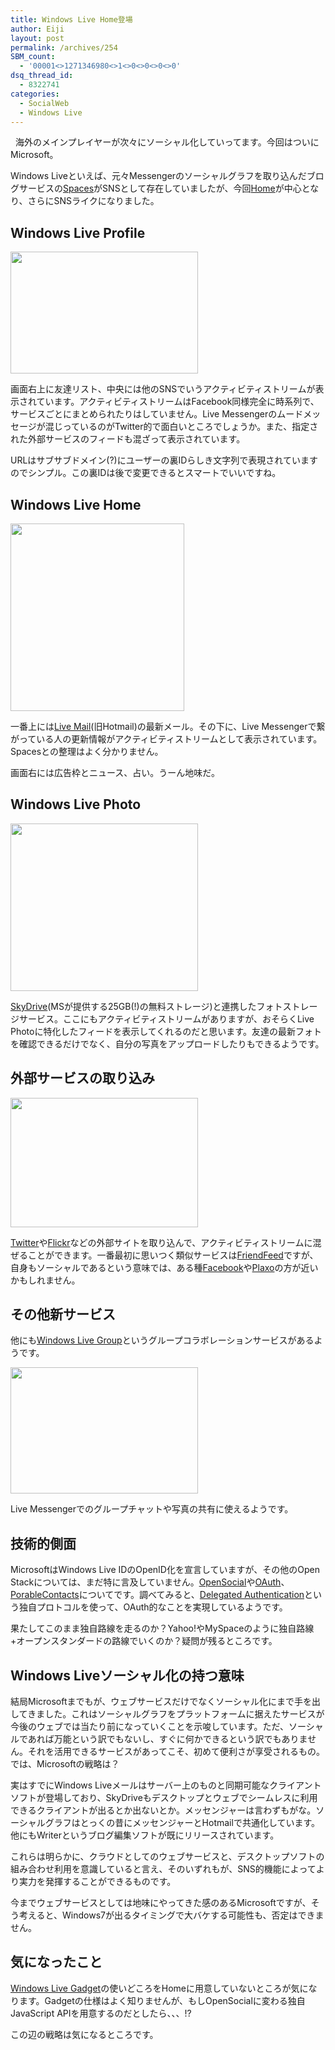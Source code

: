 ```yaml
---
title: Windows Live Home登場
author: Eiji
layout: post
permalink: /archives/254
SBM_count:
  - '00001<>1271346980<>1<>0<>0<>0<>0'
dsq_thread_id:
  - 8322741
categories:
  - SocialWeb
  - Windows Live
---
```

<div class="wp_plus_one_button" style="margin: 0 8px 8px 0; float:left; ">
  <g:plusone href="http://devlog.agektmr.com/archives/254" callback="wp_plus_one_handler"></g:plusone>
</div>

海外のメインプレイヤーが次々にソーシャル化していってます。今回はついにMicrosoft。

Windows Liveといえば、元々Messengerのソーシャルグラフを取り込んだブログサービスの<a href="http://spaces.live.com/" target="_blank">Spaces</a>がSNSとして存在していましたが、今回<a href="http://home.live.com/" target="_blank">Home</a>が中心となり、さらにSNSライクになりました。

## Windows Live Profile

[<img class="alignnone size-medium wp-image-244" title="livenew1" src="http://devlog.agektmr.com/wp-content/uploads/2008/12/livenew1-300x195.jpg" alt="" width="300" height="195" />][1]

画面右上に友達リスト、中央には他のSNSでいうアクティビティストリームが表示されています。アクティビティストリームはFacebook同様完全に時系列で、サービスごとにまとめられたりはしていません。Live Messengerのムードメッセージが混じっているのがTwitter的で面白いところでしょうか。また、指定された外部サービスのフィードも混ざって表示されています。

URLはサブサブドメイン(?)にユーザーの裏IDらしき文字列で表現されていますのでシンプル。この裏IDは後で変更できるとスマートでいいですね。

## Windows Live Home

[<img class="alignnone size-medium wp-image-245" title="livenew3" src="http://devlog.agektmr.com/wp-content/uploads/2008/12/livenew3-278x300.jpg" alt="" width="278" height="300" />][2]

一番上には<a href="http://mail.live.com/" target="_blank">Live Mail</a>(旧Hotmail)の最新メール。その下に、Live Messengerで繋がっている人の更新情報がアクティビティストリームとして表示されています。Spacesとの整理はよく分かりません。

画面右には広告枠とニュース、占い。うーん地味だ。

## Windows Live Photo

[<img class="alignnone size-medium wp-image-246" title="livenew2" src="http://devlog.agektmr.com/wp-content/uploads/2008/12/livenew2-300x268.jpg" alt="" width="300" height="268" />][3]

<a href="http://skydrive.live.com/" target="_blank">SkyDrive</a>(MSが提供する25GB(!)の無料ストレージ)と連携したフォトストレージサービス。ここにもアクティビティストリームがありますが、おそらくLive Photoに特化したフィードを表示してくれるのだと思います。友達の最新フォトを確認できるだけでなく、自分の写真をアップロードしたりもできるようです。

## 外部サービスの取り込み

[<img class="alignnone size-medium wp-image-247" title="livenew4" src="http://devlog.agektmr.com/wp-content/uploads/2008/12/livenew4-300x207.jpg" alt="" width="300" height="207" />][4]

<a href="http://twitter.com/" target="_blank">Twitter</a>や<a href="http://flickr.com/" target="_blank">Flickr</a>などの外部サイトを取り込んで、アクティビティストリームに混ぜることができます。一番最初に思いつく類似サービスは<a href="http://friendfeed.com/" target="_blank">FriendFeed</a>ですが、自身もソーシャルであるという意味では、ある種<a href="http://www.facebook.com/" target="_blank">Facebook</a>や<a href="http://www.plaxo.com/" target="_blank">Plaxo</a>の方が近いかもしれません。

## その他新サービス

他にも<a href="http://group.live.com/" target="_blank">Windows Live Group</a>というグループコラボレーションサービスがあるようです。

[<img class="alignnone size-medium wp-image-248" title="livenew5" src="http://devlog.agektmr.com/wp-content/uploads/2008/12/livenew5-300x202.jpg" alt="" width="300" height="202" />][5]

Live Messengerでのグループチャットや写真の共有に使えるようです。

## 技術的側面

MicrosoftはWindows Live IDのOpenID化を宣言していますが、その他のOpen Stackについては、まだ特に言及していません。<a href="http://www.opensocial.org/" target="_blank">OpenSocial</a>や<a href="http://oauth.net/" target="_blank">OAuth</a>、<a href="http://portablecontacts.net/" target="_blank">PorableContacts</a>についてです。調べてみると、<a href="http://msdn.microsoft.com/en-us/library/cc287637.aspx" target="_blank">Delegated Authentication</a>という独自プロトコルを使って、OAuth的なことを実現しているようです。

果たしてこのまま独自路線を走るのか？Yahoo!やMySpaceのように独自路線+オープンスタンダードの路線でいくのか？疑問が残るところです。

## Windows Liveソーシャル化の持つ意味

結局Microsoftまでもが、ウェブサービスだけでなくソーシャル化にまで手を出してきました。これはソーシャルグラフをプラットフォームに据えたサービスが今後のウェブでは当たり前になっていくことを示唆しています。ただ、ソーシャルであれば万能という訳でもないし、すぐに何かできるという訳でもありません。それを活用できるサービスがあってこそ、初めて便利さが享受されるもの。では、Microsoftの戦略は？

実はすでにWindows Liveメールはサーバー上のものと同期可能なクライアントソフトが登場しており、SkyDriveもデスクトップとウェブでシームレスに利用できるクライアントが出るとか出ないとか。メッセンジャーは言わずもがな。ソーシャルグラフはとっくの昔にメッセンジャーとHotmailで共通化しています。他にもWriterというブログ編集ソフトが既にリリースされています。

これらは明らかに、クラウドとしてのウェブサービスと、デスクトップソフトの組み合わせ利用を意識していると言え、そのいずれもが、SNS的機能によってより実力を発揮することができるものです。

今までウェブサービスとしては地味にやってきた感のあるMicrosoftですが、そう考えると、Windows7が出るタイミングで大バケする可能性も、否定はできません。

## 気になったこと

<a href="http://gallery.live.com/" target="_blank">Windows Live Gadget</a>の使いどころをHomeに用意していないところが気になります。Gadgetの仕様はよく知りませんが、もしOpenSocialに変わる独自JavaScript APIを用意するのだとしたら、、、!?

この辺の戦略は気になるところです。

 [1]: http://devlog.agektmr.com/wp-content/uploads/2008/12/livenew1.jpg
 [2]: http://devlog.agektmr.com/wp-content/uploads/2008/12/livenew3.jpg
 [3]: http://devlog.agektmr.com/wp-content/uploads/2008/12/livenew2.jpg
 [4]: http://devlog.agektmr.com/wp-content/uploads/2008/12/livenew4.jpg
 [5]: http://devlog.agektmr.com/wp-content/uploads/2008/12/livenew5.jpg